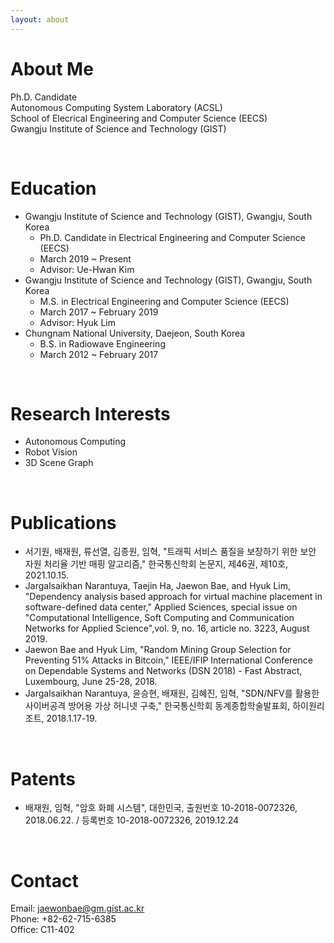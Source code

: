 ```yaml
---
layout: about 
---
```


# About Me
Ph.D. Candidate  
Autonomous Computing System Laboratory (ACSL)   
School of Elecrical Engineering and Computer Science (EECS)   
Gwangju Institute of Science and Technology (GIST)   

<br/>

# Education
* Gwangju Institute of Science and Technology (GIST), Gwangju, South Korea
  * Ph.D. Candidate in Electrical Engineering and Computer Science (EECS)
  * March 2019 ~ Present
  * Advisor: Ue-Hwan Kim
* Gwangju Institute of Science and Technology (GIST), Gwangju, South Korea
  * M.S. in Electrical Engineering and Computer Science (EECS)
  * March 2017 ~ February 2019
  * Advisor: Hyuk Lim
* Chungnam National University, Daejeon, South Korea
  * B.S. in Radiowave Engineering
  * March 2012 ~ February 2017

<br/>

# Research Interests
* Autonomous Computing
* Robot Vision
* 3D Scene Graph

<br/>

# Publications
* 서기원, 배재원, 류선열, 김종원, 임혁, "트래픽 서비스 품질을 보장하기 위한 보안 자원 처리율 기반 매핑 알고리즘," 한국통신학회 논문지, 제46권, 제10호, 2021.10.15.
* Jargalsaikhan Narantuya, Taejin Ha, Jaewon Bae, and Hyuk Lim, "Dependency analysis based approach for virtual machine placement in software-defined data center," Applied Sciences, special issue on "Computational Intelligence, Soft Computing and Communication Networks for Applied Science",vol. 9, no. 16, article no. 3223, August 2019.
* Jaewon Bae and Hyuk Lim, "Random Mining Group Selection for Preventing 51% Attacks in Bitcoin," IEEE/IFIP International Conference on Dependable Systems and Networks (DSN 2018) - Fast Abstract, Luxembourg, June 25-28, 2018.
* Jargalsaikhan Narantuya, 윤승현, 배재원, 김혜진, 임혁, "SDN/NFV를 활용한 사이버공격 방어용 가상 허니넷 구축," 한국통신학회 동계종합학술발표회, 하이원리조트, 2018.1.17-19.

<br/>

# Patents
* 배재원, 임혁, "암호 화폐 시스템", 대한민국, 출원번호 10-2018-0072326, 2018.06.22. / 등록번호 10-2018-0072326, 2019.12.24

<br/>

# Contact
Email: jaewonbae@gm.gist.ac.kr  
Phone: +82-62-715-6385  
Office: C11-402 